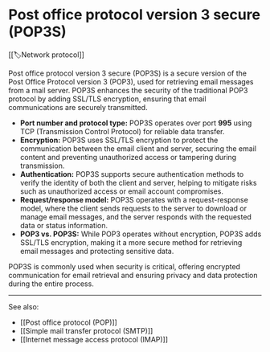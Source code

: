 
# Post office protocol version 3 secure (POP3S)

[[🏷️Network protocol]]

Post office protocol version 3 secure (POP3S) is a secure version of the Post Office Protocol version 3 (POP3), used for retrieving email messages from a mail server. POP3S enhances the security of the traditional POP3 protocol by adding SSL/TLS encryption, ensuring that email communications are securely transmitted.

- **Port number and protocol type:** POP3S operates over port **995** using TCP (Transmission Control Protocol) for reliable data transfer.
- **Encryption:** POP3S uses SSL/TLS encryption to protect the communication between the email client and server, securing the email content and preventing unauthorized access or tampering during transmission.
- **Authentication:** POP3S supports secure authentication methods to verify the identity of both the client and server, helping to mitigate risks such as unauthorized access or email account compromises.
- **Request/response model:** POP3S operates with a request-response model, where the client sends requests to the server to download or manage email messages, and the server responds with the requested data or status information.
- **POP3 vs. POP3S:** While POP3 operates without encryption, POP3S adds SSL/TLS encryption, making it a more secure method for retrieving email messages and protecting sensitive data.

POP3S is commonly used when security is critical, offering encrypted communication for email retrieval and ensuring privacy and data protection during the entire process.

---

See also:

- [[Post office protocol (POP)]]
- [[Simple mail transfer protocol (SMTP)]]
- [[Internet message access protocol (IMAP)]]